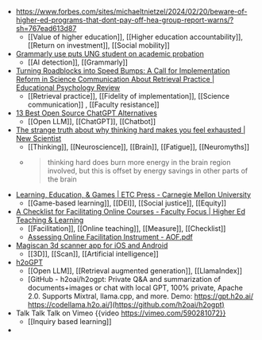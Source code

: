 - https://www.forbes.com/sites/michaeltnietzel/2024/02/20/beware-of-higher-ed-programs-that-dont-pay-off-hea-group-report-warns/?sh=767ead613d87
	- [[Value of higher education]], [[Higher education accountability]], [[Return on investment]], [[Social mobility]]
- [Grammarly use puts UNG student on academic probation](https://www.fox5atlanta.com/news/grammarly-georgia-college-student-academic-probation-plagiarism-allegations)
	- [[AI detection]], [[Grammarly]]
- [Turning Roadblocks into Speed Bumps: A Call for Implementation Reform in Science Communication About Retrieval Practice | Educational Psychology Review](https://link.springer.com/article/10.1007/S10648-024-09854-5)
	- [[Retrieval practice]], [[Fidelity of implementation]], [[Science communication]] , [[Faculty resistance]]
- [13 Best Open Source ChatGPT Alternatives](https://itsfoss.com/open-source-chatgpt-alternatives/)
	- [[Open LLM]], [[ChatGPT]], [[Chatbot]]
- [The strange truth about why thinking hard makes you feel exhausted | New Scientist](https://www.newscientist.com/article/mg26134791-200-the-strange-truth-about-why-thinking-hard-makes-you-feel-exhausted/)
	- [[Thinking]], [[Neuroscience]], [[Brain]], [[Fatigue]], [[Neuromyths]]
	- >thinking hard does burn more energy in the brain region involved, but this is offset by energy savings in other parts of the brain
- [Learning, Education, & Games | ETC Press - Carnegie Mellon University](https://press.etc.cmu.edu/books/learning-education-games/4)
	- [[Game-based learning]], [[DEI]], [[Social justice]], [[Equity]]
- [A Checklist for Facilitating Online Courses - Faculty Focus | Higher Ed Teaching & Learning](https://www.facultyfocus.com/articles/online-education/online-course-design-and-preparation/a-checklist-for-facilitating-online-courses/)
	- [[Facilitation]], [[Online teaching]], [[Measure]], [[Checklist]]
	- [Assessing Online Facilitation Instrument - AOF.pdf](https://hilo.hawaii.edu/academics/dl/documents/AOF.pdf)
- [Magiscan 3d scanner app for iOS and Android](https://magiscan.app/)
	- [[3D]], [[Scan]], [[Artificial intelligence]]
- [h2oGPT](https://gpt.h2o.ai/)
	- [[Open LLM]], [[Retrieval augmented generation]], [[LlamaIndex]]
	- [GitHub - h2oai/h2ogpt: Private Q&A and summarization of documents+images or chat with local GPT, 100% private, Apache 2.0. Supports Mixtral, llama.cpp, and more. Demo: https://gpt.h2o.ai/ https://codellama.h2o.ai/](https://github.com/h2oai/h2ogpt)
- Talk Talk Talk on Vimeo {{video https://vimeo.com/590281072}}
	- [[Inquiry based learning]]
-